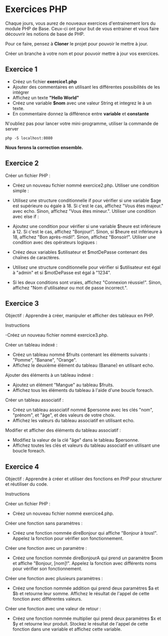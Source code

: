 # Exercices PHP

Chaque jours, vous aurez de nouveaux exercices d'entrainement lors du module PHP de Base. Ceux-ci ont pour but de vous entrainer et vous faire découvrir les notions de base de PHP.

Pour ce faire, pensez à **Cloner** le projet pour pouvoir le mettre à jour.

Créer un branche à votre nom et pour pouvoir mettre à jour vos exercices.

## Exercice 1

- Créez un fichier **exercice1.php**
- Ajouter des commentaires en utilisant les différentes possibilités de les intégrer
- Affichez un texte **"Hello World"**
- Créez une variable **$nom** avec une valeur String et integrez le à un texte.
- En commentaire donnez la différence entre **variable** et **constante**

N'oubliez pas pour lancer votre mini-programme, utiliser la commande de server 

```
php -S localhost:8080
````

**Nous ferons la correction ensemble.**

## Exercice 2

Créer un fichier PHP :

- Créez un nouveau fichier nommé exercice2.php.
Utiliser une condition simple :

- Utilisez une structure conditionnelle if pour vérifier si une variable $age est supérieure ou égale à 18.
Si c'est le cas, affichez "Vous êtes majeur." avec echo.
Sinon, affichez "Vous êtes mineur.".
Utiliser une condition avec else if :

- Ajoutez une condition pour vérifier si une variable $heure est inférieure à 12.
Si c'est le cas, affichez "Bonjour!".
Sinon, si $heure est inférieure à 18, affichez "Bon après-midi!".
Sinon, affichez "Bonsoir!".
Utiliser une condition avec des opérateurs logiques :

- Créez deux variables $utilisateur et $motDePasse contenant des chaînes de caractères.

- Utilisez une structure conditionnelle pour vérifier si $utilisateur est égal à "admin" et si $motDePasse est égal à "1234".
- Si les deux conditions sont vraies, affichez "Connexion réussie!".
Sinon, affichez "Nom d'utilisateur ou mot de passe incorrect.".

## Exercice 3 

Objectif : Apprendre à créer, manipuler et afficher des tableaux en PHP.

Instructions

-Créez un nouveau fichier nommé exercice3.php.

Créer un tableau indexé :

- Créez un tableau nommé $fruits contenant les éléments suivants : "Pomme", "Banane", "Orange".
- Affichez le deuxième élément du tableau (Banane) en utilisant echo.


Ajouter des éléments à un tableau indexé :

- Ajoutez un élément "Mangue" au tableau $fruits.
- Affichez tous les éléments du tableau à l'aide d'une boucle foreach.


Créer un tableau associatif :

- Créez un tableau associatif nommé $personne avec les clés "nom", "prénom", et "âge", et des valeurs de votre choix.
- Affichez les valeurs du tableau associatif en utilisant echo.

Modifier et afficher des éléments du tableau associatif :

- Modifiez la valeur de la clé "âge" dans le tableau $personne.
- Affichez toutes les clés et valeurs du tableau associatif en utilisant une boucle foreach.

## Exercice 4 

Objectif : Apprendre à créer et utiliser des fonctions en PHP pour structurer et réutiliser du code.

Instructions

Créer un fichier PHP :

- Créez un nouveau fichier nommé exercice4.php.

Créer une fonction sans paramètres :

- Créez une fonction nommée direBonjour qui affiche "Bonjour à tous!". Appelez la fonction pour vérifier son fonctionnement.

Créer une fonction avec un paramètre :

- Créez une fonction nommée direBonjourA qui prend un paramètre $nom et affiche "Bonjour, [nom]!". Appelez la fonction avec différents noms pour vérifier son fonctionnement.

Créer une fonction avec plusieurs paramètres :

- Créez une fonction nommée addition qui prend deux paramètres $a et $b et retourne leur somme.
Affichez le résultat de l'appel de cette fonction avec différentes valeurs.

Créer une fonction avec une valeur de retour :

- Créez une fonction nommée multiplier qui prend deux paramètres $x et $y et retourne leur produit.
Stockez le résultat de l'appel de cette fonction dans une variable et affichez cette variable.

